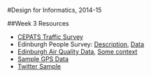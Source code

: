 #Design for Informatics, 2014-15

##Week 3 Resources

* [CEPATS Traffic Survey](https://github.com/edinburghlivinglab/cyclehack/tree/master/CEPATS)
* Edinburgh People Survey: [Description](http://www.edinburgh.gov.uk/info/20029/consultations_and_participation/921/edinburgh_people_survey), [Data](https://github.com/edinburghcouncil/datasets/tree/master/Edinburgh%20People%20Survey)
* [Edinburgh Air Quality Data](https://github.com/ewan-klein/ilwhack/tree/master/AirQuality), [Some context](https://comp-soc.com/ilwhack/page/challenge-foe)
* [Sample GPS Data]()
* [Twitter Sample](https://github.com/edinburghlivinglab/cyclehack/tree/master/twitter_rw)


